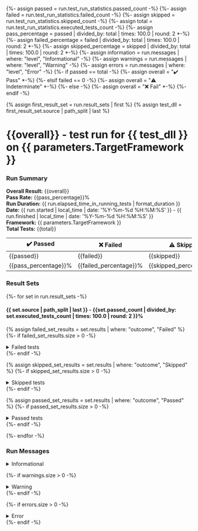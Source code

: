 {%- assign passed = run.test_run_statistics.passed_count -%}
{%- assign failed = run.test_run_statistics.failed_count -%}
{%- assign skipped = run.test_run_statistics.skipped_count -%}
{%- assign total = run.test_run_statistics.executed_tests_count -%}
{%- assign pass_percentage = passed | divided_by: total | times: 100.0 | round: 2  *-%}
{%- assign failed_percentage = failed | divided_by: total | times: 100.0 | round: 2  *-%}
{%- assign skipped_percentage = skipped | divided_by: total | times: 100.0 | round: 2  *-%}
{%- assign information =  run.messages | where: "level", "Informational" -%}
{%- assign warnings =  run.messages | where: "level", "Warning" -%}
{%- assign errors =  run.messages | where: "level", "Error" -%}
{%- if passed == total -%}
{%- assign overall = "✔️ Pass" *-%}
{%- elsif failed == 0 -%}
{%- assign overall = "⚠️ Indeterminate" *-%}
{%- else -%}
{%- assign overall = "❌ Fail" *-%}
{%- endif -%}

{% assign first_result_set = run.result_sets | first %}
{% assign test_dll = first_result_set.source | path_split | last %}
# {{overall}} - test run for {{ test_dll }} on {{ parameters.TargetFramework }}
### Run Summary

<p>
<strong>Overall Result:</strong> {{overall}} <br />
<strong>Pass Rate:</strong> {{pass_percentage}}% <br />
<strong>Run Duration:</strong> {{ run.elapsed_time_in_running_tests | format_duration }} <br />
<strong>Date:</strong> {{ run.started | local_time | date: '%Y-%m-%d %H:%M:%S' }} - {{ run.finished | local_time | date: '%Y-%m-%d %H:%M:%S' }} <br />
<strong>Framework:</strong> {{ parameters.TargetFramework }} <br />
<strong>Total Tests:</strong> {{total}} <br />
</p>

<table>
<thead>
<tr>
<th>✔️ Passed</th>
<th>❌ Failed</th>
<th>⚠️ Skipped</th>
</tr>
</thead>
<tbody>
<tr>
<td>{{passed}}</td>
<td>{{failed}}</td>
<td>{{skipped}}</td>
</tr>
<tr>
<td>{{pass_percentage}}%</td>
<td>{{failed_percentage}}%</td>
<td>{{skipped_percentage}}%</td>
</tr>
</tbody>
</table>

### Result Sets
{%- for set in run.result_sets -%}
#### {{ set.source | path_split | last }} - {{set.passed_count | divided_by: set.executed_tests_count | times: 100.0 | round: 2 }}%

{% assign failed_set_results = set.results  | where: "outcome", "Failed" %}
{%- if failed_set_results.size > 0 -%}
<details>
<summary>Failed tests</summary>
<table>
<thead>
<tr>
<th>Result</th>
<th>Duration</th>
<th>Test</th>
<th>Fully qualified name</th>
</tr>
</thead>
{%- for result in failed_set_results -%}
<tr>
<td> {% case result.outcome %} {% when 'Passed' %}✔️{% when 'Failed' %}❌{% else %}⚠️{% endcase %} {{ result.outcome }} </td>
<td>{{ result.duration | format_duration }}</td>
<td> {{ result.test_case.display_name }}
{%- if result.outcome == 'Failed' -%}
<blockquote><details>
<summary>Error</summary>
<strong>Message:</strong>
<pre><code>{{result.error_message}}</code></pre>
<strong>Stack Trace:</strong>
<pre><code>{{result.error_stack_trace}}</code></pre>
</details></blockquote>
{%- endif -%}
</td>
<td> {{ result.test_case.fully_qualified_name }} </td>
</tr>
{%- endfor -%}
</tbody>
</table>
</details>
{%- endif -%}

{% assign skipped_set_results = set.results  | where: "outcome", "Skipped" %}
{%- if skipped_set_results.size > 0 -%}
<details>
<summary>Skipped tests</summary>
<table>
<thead>
<tr>
<th>Result</th>
<th>Duration</th>
<th>Test</th>
<th>Fully qualified name</th>
</tr>
</thead>
{%- for result in skipped_set_results -%}
<tr>
<td> {% case result.outcome %} {% when 'Passed' %}✔️{% when 'Failed' %}❌{% else %}⚠️{% endcase %} {{ result.outcome }} </td>
<td>{{ result.duration | format_duration }}</td>
<td> {{ result.test_case.display_name }}
{%- if result.outcome == 'Failed' -%}
<blockquote><details>
<summary>Error</summary>
<strong>Message:</strong>
<pre><code>{{result.error_message}}</code></pre>
<strong>Stack Trace:</strong>
<pre><code>{{result.error_stack_trace}}</code></pre>
</details></blockquote>
{%- endif -%}
</td>
<td> {{ result.test_case.fully_qualified_name }} </td>
</tr>
{%- endfor -%}
</tbody>
</table>
</details>
{%- endif -%}

{% assign passed_set_results = set.results  | where: "outcome", "Passed" %}
{%- if passed_set_results.size > 0 -%}
<details>
<summary>Passed tests</summary>
<table>
<thead>
<tr>
<th>Result</th>
<th>Duration</th>
<th>Test</th>
<th>Fully qualified name</th>
</tr>
</thead>
{%- for result in passed_set_results -%}
<tr>
<td> {% case result.outcome %} {% when 'Passed' %}✔️{% when 'Failed' %}❌{% else %}⚠️{% endcase %} {{ result.outcome }} </td>
<td>{{ result.duration | format_duration }}</td>
<td> {{ result.test_case.display_name }}
{%- if result.outcome == 'Failed' -%}
<blockquote><details>
<summary>Error</summary>
<strong>Message:</strong>
<pre><code>{{result.error_message}}</code></pre>
<strong>Stack Trace:</strong>
<pre><code>{{result.error_stack_trace}}</code></pre>
</details></blockquote>
{%- endif -%}
</td>
<td> {{ result.test_case.fully_qualified_name }} </td>
</tr>
{%- endfor -%}
</tbody>
</table>
</details>
{%- endif -%}

{%- endfor -%}

### Run Messages
<details>
<summary>Informational</summary>
<pre><code>
{%- for message in information -%}
{{ message.message }}
{%- endfor -%}
</code></pre>
</details>

{%- if warnings.size > 0 -%}
<details>
<summary>Warning</summary>
<pre><code>
{%- for message in warnings -%}
{{message.message}}
{%- endfor -%}
</code></pre>
</details>
{%- endif -%}

{%- if errors.size > 0 -%}
<details>
<summary>Error</summary>
<pre><code>
{%- for message in errors -%}
{{message.message}}
{%- endfor -%}
</code></pre>
</details>
{%- endif -%}
